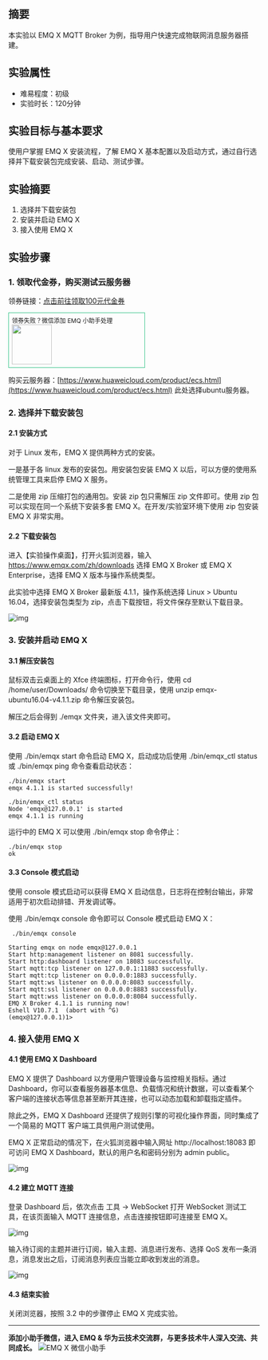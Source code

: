 ## 摘要

本实验以 EMQ X MQTT Broker 为例，指导用户快速完成物联网消息服务器搭建。

##  实验属性

- 难易程度：初级
- 实验时长：120分钟

## 实验目标与基本要求

使用户掌握 EMQ X 安装流程，了解 EMQ X 基本配置以及启动方式，通过自行选择并下载安装包完成安装、启动、测试步骤。

## 实验摘要

1. 选择并下载安装包
2. 安装并启动 EMQ X
3. 接入使用 EMQ X

## 实验步骤

### 1. 领取代金券，购买测试云服务器

领券链接：[点击前往领取100元代金券](https://account.huaweicloud.com/usercenter/#/getCoupons?activityID=P2008240947144281K3W0ZA1RV2D2C&contentID=PCP2008240946236230RRLRX51AFLQE1)

<div style="width: 100%; margin: 10px 0; width: 260px;padding: 6px;border: 1px solid #34c388;">
<div style="font-size: 12px">领券失败？微信添加 EMQ 小助手处理</div><img src="https://static.emqx.net/images/f78798015e84cc54e66e14ba7a8e854d.jpg" style="width: 80px"/>
</div>

购买云服务器：[https://www.huaweicloud.com/product/ecs.html](https://www.huaweicloud.com/product/ecs.html) 此处选择ubuntu服务器。



### 2. 选择并下载安装包

#### 2.1 安装方式

对于 Linux 发布，EMQ X 提供两种方式的安装。

一是基于各 linux 发布的安装包。用安装包安装 EMQ X 以后，可以方便的使用系统管理工具来启停 EMQ X 服务。

二是使用 zip 压缩打包的通用包。安装 zip 包只需解压 zip 文件即可。使用 zip 包可以实现在同一个系统下安装多套 EMQ X。在开发/实验室环境下使用 zip 包安装 EMQ X 非常实用。

#### 2.2 下载安装包

进入【实验操作桌面】，打开火狐浏览器，输入 https://www.emqx.com/zh/downloads 选择 EMQ X Broker 或 EMQ X Enterprise，选择 EMQ X 版本与操作系统类型。

此实验中选择 EMQ X Broker 最新版 4.1.1，操作系统选择 Linux > Ubuntu 16.04，选择安装包类型为 zip，点击下载按钮，将文件保存至默认下载目录。

![img](https://static.emqx.net/images/63fe106f29f0eea21bedc4602677b5e4.png)            



### 3. 安装并启动 EMQ X

#### 3.1 解压安装包

鼠标双击云桌面上的 Xfce 终端图标，打开命令行，使用 cd /home/user/Downloads/ 命令切换至下载目录，使用 unzip emqx-ubuntu16.04-v4.1.1.zip 命令解压安装包。

解压之后会得到 ./emqx 文件夹，进入该文件夹即可。



#### 3.2 启动 EMQ X

使用 ./bin/emqx start 命令启动 EMQ X，启动成功后使用 ./bin/emqx_ctl status 或 ./bin/emqx ping 命令查看启动状态：

```
./bin/emqx start
emqx 4.1.1 is started successfully!

./bin/emqx_ctl status
Node 'emqx@127.0.0.1' is started
emqx 4.1.1 is running
```

运行中的 EMQ X 可以使用 ./bin/emqx stop 命令停止：

```
./bin/emqx stop
ok
```

#### 3.3 Console 模式启动

使用 console 模式启动可以获得 EMQ X 启动信息，日志将在控制台输出，非常适用于初次启动排错、开发调试等。

使用 ./bin/emqx console 命令即可以 Console 模式启动 EMQ X：


```
 ./bin/emqx console

Starting emqx on node emqx@127.0.0.1
Start http:management listener on 8081 successfully.
Start http:dashboard listener on 18083 successfully.
Start mqtt:tcp listener on 127.0.0.1:11883 successfully.
Start mqtt:tcp listener on 0.0.0.0:1883 successfully.
Start mqtt:ws listener on 0.0.0.0:8083 successfully.
Start mqtt:ssl listener on 0.0.0.0:8883 successfully.
Start mqtt:wss listener on 0.0.0.0:8084 successfully.
EMQ X Broker 4.1.1 is running now!
Eshell V10.7.1  (abort with ^G)
(emqx@127.0.0.1)1> 
```


### 4. 接入使用 EMQ X

#### 4.1 使用 EMQ X Dashboard

EMQ X 提供了 Dashboard 以方便用户管理设备与监控相关指标。通过 Dashboard，你可以查看服务器基本信息、负载情况和统计数据，可以查看某个客户端的连接状态等信息甚至断开其连接，也可以动态加载和卸载指定插件。

除此之外，EMQ X Dashboard 还提供了规则引擎的可视化操作界面，同时集成了一个简易的 MQTT 客户端工具供用户测试使用。



EMQ X 正常启动的情况下，在火狐浏览器中输入网址 http://localhost:18083 即可访问 EMQ X Dashboard，默认的用户名和密码分别为 admin public。

![img](https://static.emqx.net/images/ddf787942c7abb501f605035462751fc.png)            

#### 4.2 建立 MQTT 连接

登录 Dashboard 后，依次点击 工具 -> WebSocket 打开 WebSocket 测试工具，在该页面输入 MQTT 连接信息，点击连接按钮即可连接至 EMQ X。

![img](https://static.emqx.net/images/b90d28808208c4d3e691c44bab19c17f.png)            



输入待订阅的主题并进行订阅，输入主题、消息进行发布、选择 QoS 发布一条消息，消息发出之后，订阅消息列表应当能立即收到发出的消息。

![img](https://static.emqx.net/images/f826919c580d8d3d7c1f6b87e29e4cf4.png)            



#### 4.3 结束实验

关闭浏览器，按照 3.2 中的步骤停止 EMQ X 完成实验。

---
**添加小助手微信，进入 EMQ & 华为云技术交流群，与更多技术牛人深入交流、共同成长。**
![EMQ X 微信小助手](https://static.emqx.net/images/237cdd1601705d7fc794253c757c1d65.png)
